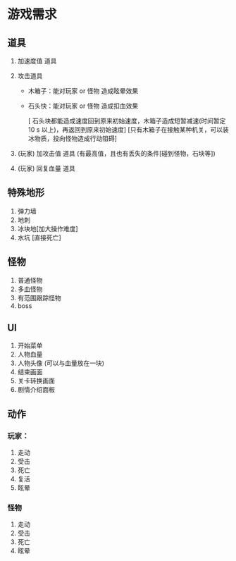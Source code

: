 # 游戏需求

## 道具

1. 加速度值  道具
2. 攻击道具 

	- 木箱子：能对玩家 or 怪物 造成眩晕效果
	- 石头快：能对玩家 or 怪物 造成扣血效果
	  
	  [ 石头块都能造成速度回到原来初始速度，木箱子造成短暂减速(时间暂定 10 s 以上)，再返回到原来初始速度]
	  [只有木箱子在接触某种机关，可以装冰物质，投向怪物造成行动阻碍]

3. (玩家) 加攻击值 道具 (有最高值，且也有丢失的条件[碰到怪物，石块等])
4. (玩家) 回复血量 道具

## 特殊地形

1. 弹力墙
2. 地刺
3. 冰块地[加大操作难度]
4. 水坑 [直接死亡]

## 怪物

1. 普通怪物
2. 多血怪物
3. 有范围跟踪怪物
4. boss

## UI

1. 开始菜单
2. 人物血量
3. 人物头像 (可以与血量放在一块)
4. 结束画面
5. 关卡转换画面
6. 剧情介绍面板

## 动作

### 玩家：
1. 走动
2. 受击
3. 死亡
4. 复活
5. 眩晕
### 怪物
1. 走动
2. 受击
3. 死亡
4. 眩晕
